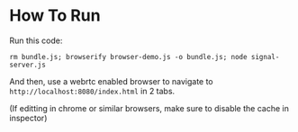 # How To Run
Run this code:
```
rm bundle.js; browserify browser-demo.js -o bundle.js; node signal-server.js
```
And then, use a webrtc enabled browser to navigate to `http://localhost:8080/index.html` in 2 tabs.

(If editting in chrome or similar browsers, make sure to disable the cache in inspector)
